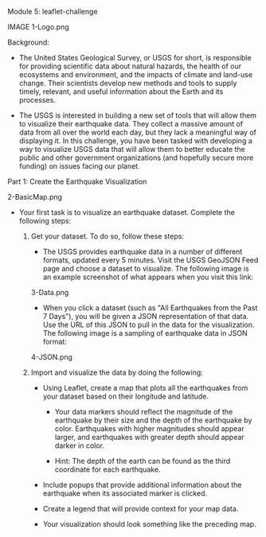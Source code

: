 Module 5: leaflet-challenge

IMAGE 1-Logo.png

Background:
 - The United States Geological Survey, or USGS for short, is responsible for providing scientific data about natural hazards, the health of our ecosystems and environment, and the impacts of climate and land-use change. Their scientists develop new methods and tools to supply timely, relevant, and useful information about the Earth and its processes.

 - The USGS is interested in building a new set of tools that will allow them to visualize their earthquake data. They collect a massive amount of data from all over the world each day, but they lack a meaningful way of displaying it. In this challenge, you have been tasked with developing a way to visualize USGS data that will allow them to better educate the public and other government organizations (and hopefully secure more funding) on issues facing our planet.



Part 1: Create the Earthquake Visualization

2-BasicMap.png

- Your first task is to visualize an earthquake dataset. Complete the following steps:

    1. Get your dataset. To do so, follow these steps:
        - The USGS provides earthquake data in a number of different formats, updated every 5 minutes. Visit the USGS GeoJSON Feed page and choose a dataset to visualize. The following image is an example screenshot of what appears when you visit this link:

        3-Data.png

        - When you click a dataset (such as "All Earthquakes from the Past 7 Days"), you will be given a JSON representation of that data. Use the URL of this JSON to pull in the data for the visualization. The following image is a sampling of earthquake data in JSON format:

        4-JSON.png

    2. Import and visualize the data by doing the following:

        - Using Leaflet, create a map that plots all the earthquakes from your dataset based on their longitude and latitude.

            - Your data markers should reflect the magnitude of the earthquake by their size and the depth of the earthquake by color. Earthquakes with higher magnitudes should appear larger, and earthquakes with greater depth should appear darker in color.

            - Hint: The depth of the earth can be found as the third coordinate for each earthquake.

        - Include popups that provide additional information about the earthquake when its associated marker is clicked.

        - Create a legend that will provide context for your map data.

        - Your visualization should look something like the preceding map.